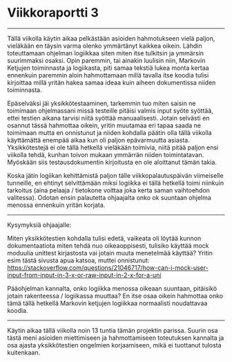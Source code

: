 # Viikkoraportti 3

---

Tällä viikolla käytin aikaa pelkästään asioiden hahmotukseen vielä paljon, vieläkään en
täysin varma olenko ymmärtänyt kaikkea oikein. Lähdin toteuttamaan ohjelman logiikkaa
siten miten itse tulkitsin ja ymmärsin suurimmaksi osaksi. Opin paremmin, tai ainakin
luulisin niin, Markovin Ketjujen toiminnasta ja logiikasta, piti samaa tekstiä lukea
monta kertaa ennenkuin paremmin aloin hahmottamaan millä tavalla itse koodia tulisi
kirjoittaa millä yritän hakea samaa ideaa kuin aiheen dokumentissa niiden toiminnasta.

Epäselväksi jäi yksikkötestaaminen, tarkemmin tuo miten saisin ne toimimaan ohjelmassani
missä testeille pitäisi valmis input syöte syöttää, ettei testien aikana tarvisi niitä
syöttää manuaalisesti. Jotain selvästi en osannut tässä hahmottaa oikein, yritin muutamaa
eri tapaa saada ne toimimaan mutta en onnistunut ja niiden kohdalla päätin olla tällä
viikolla käyttämättä enempää aikaa kun oli paljon epävarmuutta asiasta. Yksikkötestejä
ei ole tällä hetkellä vieläkään toimivia, niitä pitää paljon ensi viikolla tehdä,
kunhan toivon mukaan ymmärrän niiden toimintatavan. Myöskään siis testausdokumentin
kirjoitusta en ole aloittanut tämän takia.

Koska jätin logiikan kehittämistä paljon tälle viikkopalautuspäivän viimeiselle tunneille, en
ehtinyt selvittämään miksi logiikka ei tällä hetkellä toimi niinkuin tarkoitus
(aina pelaaja / tietokone voittaa joka kerta saman vaihtoehdon valitessa). Odotan
ensin palautetta ohjaajalta onko ok suuntaan ohjelma menossa ennenkuin yritän korjata.

---

Kysymyksiä ohjaajalle:

Miten yksikkötestien kohdalla tulisi edetä, vaikeata oli löytää kunnon dokumentaatiota miten tehdä
nuo oikeaoppisesti, tulisiko käyttää mock moduulia unittest kirjastosta vai jotain muuta menetelmää käyttää?
Yritin esim tästä sivusta apua katsoa, muttei onnistunut:
https://stackoverflow.com/questions/21046717/how-can-i-mock-user-input-from-input-in-3-x-or-raw-input-in-2-x-for-a-uni

Pääohjelman kannalta, onko logiikka menossa oikeaan suuntaan, pitäisikö jotain rakenteessa / logiikassa muuttaa?
En itse osaa oikein hahmottaa onko tämä tällä hetkellä Markovin ketjujen logiikkaa normaalisti noudattavaa koodia.

---

Käytin aikaa tällä viikolla noin 13 tuntia tämän projektin parissa. Suurin osa tästä meni
asioiden miettimiseen ja hahmottamiseen toteutuksen kannalta ja osa ajasta yksikkötestien 
ongelmien korjaamiseen, mikä ei tuottanut tulosta kuitenkaan.

